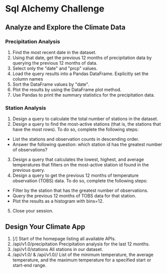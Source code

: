 # Sql Alchemy Challenge

## Analyze and Explore the Climate Data
### Precipitation Analysis
1. Find the most recent date in the dataset.
2. Using that date, get the previous 12 months of precipitation data by querying the previous 12 months of data.
3. Select only the "date" and "prcp" values.
4. Load the query results into a Pandas DataFrame. Explicitly set the column names
5. Sort the DataFrame values by "date".
6. Plot the results by using the DataFrame plot method.
7. Use Pandas to print the summary statistics for the precipitation data.

### Station Analysis
1. Design a query to calculate the total number of stations in the dataset.
2. Design a query to find the most-active stations (that is, the stations that have the most rows). To do so, complete the     following steps:
  - List the stations and observation counts in descending order.
  - Answer the following question: which station id has the greatest number of observations?
3. Design a query that calculates the lowest, highest, and average temperatures that filters on the most-active station id found in the previous query.
4. Design a query to get the previous 12 months of temperature observation (TOBS) data. To do so, complete the following steps:
  - Filter by the station that has the greatest number of observations.
  - Query the previous 12 months of TOBS data for that station.
  - Plot the results as a histogram with bins=12.
5. Close your session.

## Design Your Climate App
1. [/] Start of the homepage listing all available APIs.
2. /api/v1.0/precipitation Precipitation analysis for the last 12 months.
3. /api/v1.0/stations All stations in our dataset.
4. /api/v1.0/<start> & /api/v1.0/<start>/<end> List of the minimum temperature, the average temperature, and the maximum temperature for a specified start or start-end range.

